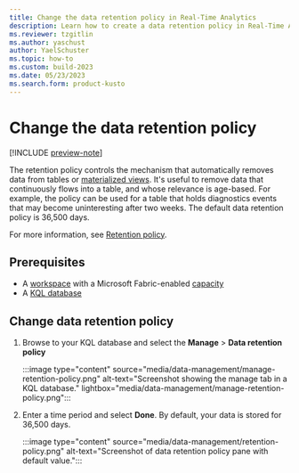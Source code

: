 ```yaml
---
title: Change the data retention policy in Real-Time Analytics
description: Learn how to create a data retention policy in Real-Time Analytics.
ms.reviewer: tzgitlin
ms.author: yaschust
author: YaelSchuster
ms.topic: how-to
ms.custom: build-2023
ms.date: 05/23/2023
ms.search.form: product-kusto
---
```

# Change the data retention policy

[!INCLUDE [preview-note](../includes/preview-note.md)]

The retention policy controls the mechanism that automatically removes data from tables or [materialized views](/azure/data-explorer/kusto/management/materialized-views/materialized-view-overview?context=/fabric/context/context&pivots=fabric). It's useful to remove data that continuously flows into a table, and whose relevance is age-based. For example, the policy can be used for a table that holds diagnostics events that may become uninteresting after two weeks. The default data retention policy is 36,500 days.

For more information, see [Retention policy](/azure/data-explorer/kusto/management/retentionpolicy?context=/fabric/context/context).  

## Prerequisites

* A [workspace](../get-started/create-workspaces.md) with a Microsoft Fabric-enabled [capacity](../enterprise/licenses.md#capacity)
* A [KQL database](create-database.md)

## Change data retention policy

1. Browse to your KQL database and select the **Manage** > **Data retention policy**

    :::image type="content" source="media/data-management/manage-retention-policy.png" alt-text="Screenshot showing the manage tab in a KQL database."  lightbox="media/data-management/manage-retention-policy.png":::

1. Enter a time period and select **Done**. By default, your data is stored for 36,500 days.

    :::image type="content" source="media/data-management/retention-policy.png" alt-text="Screenshot of data retention policy pane with default value.":::
